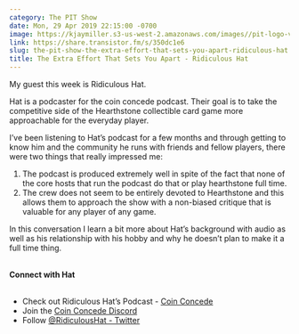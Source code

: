 ```yaml
---
category: The PIT Show
date: Mon, 29 Apr 2019 22:15:00 -0700
image: https://kjaymiller.s3-us-west-2.amazonaws.com/images//pit-logo-v5.jpg
link: https://share.transistor.fm/s/350dc1e6
slug: the-pit-show-the-extra-effort-that-sets-you-apart-ridiculous-hat
title: The Extra Effort That Sets You Apart - Ridiculous Hat
---
```


<p>My guest this week is Ridiculous Hat.</p><p>Hat is a podcaster for the coin concede podcast. Their goal is to take the competitive side of the Hearthstone collectible card game more approachable for the everyday player.</p><p>I’ve been listening to Hat’s podcast for a few months and through getting to know him and the community he runs with friends and fellow players, there were two things that really impressed me:</p><ol>
<li>The podcast is produced extremely well in spite of the fact that none of the core hosts that run the podcast do that or play hearthstone full time.</li>
<li>The crew does not seem to be entirely devoted to Hearthstone and this allows them to approach the show with a non-biased critique that is valuable for any player of any game.</li>
</ol><p>In this conversation I learn a bit more about Hat’s background with audio as well as his relationship with his hobby and why he doesn’t plan to make it a full time thing.</p><p><strong><br />Connect with Hat<br /></strong><br /></p><ul>
<li>Check out Ridiculous Hat’s Podcast - <a href="http://www.coinconcede.com/">Coin Concede</a>
</li>
<li>Join the <a href="https://discordapp.com/invite/0skfduhdwuu3pkux">Coin Concede Discord</a>
</li>
<li>Follow <a href="https://feeds.transistor.fm/@ridiculoushat">@RidiculousHat - Twitter</a>
</li>
</ul>